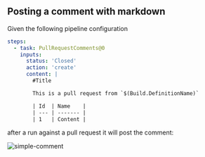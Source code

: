 ## Posting a comment with markdown

Given the following pipeline configuration

```yaml
steps:
  - task: PullRequestComments@0
    inputs:
      status: 'Closed'
      action: 'create'
      content: |
        #Title

        This is a pull request from `$(Build.DefinitionName)`

        | Id  | Name    |
        | --- | ------- |
        | 1   | Content |
```

after a run against a pull request it will post the comment:

![simple-comment](../../marketplace/docs/images/markdown-pr-comment.png)
